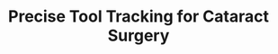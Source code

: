 
<h1 align="center">
Precise Tool Tracking for Cataract Surgery
</h1>

<div align="center">



</div>
